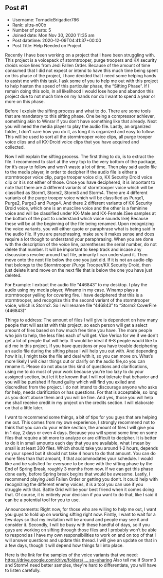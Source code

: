 ## Post #1
- Username: TornadicBrigadier786
- Rank: ultra-n00b
- Number of posts: 5
- Joined date: Mon Nov 30, 2020 11:35 am
- Post datetime: 2020-12-09T04:41:37+00:00
- Post Title: Help Needed on Project

Recently I have been working on a project that I have been struggling with. This project is a voicepack of stormtrooper, purge troopers and KX security droids voice lines from Jedi Fallen Order. Because of the amount of time consumed that I did not expect or intend to have this much time being spent on this phase of the project, I have decided that I need some helping hands to assist me with this task. I ask some of you to help me out with this project to help hasten the speed of this particular phase, the “Sifting Phase”. If I remain doing this solo, in all likelihood I would lose hope and abandon this project due to not much time on my hands nor do I want to spend a year or more on this phase.

Before I explain the sifting process and what to do. There are some tools that are mandatory to this sifting phase. One being a compressor achiever, something akin to Winrar if you don’t have something like that already. Next you will need the media player to play the audio file. Lastly, an organized folder, I don’t care how you do it, as long it is organized and easy to follow. This will be used to sort all the stormtrooper voice clips, all purge trooper voice clips and all KX-Droid voice clips that you have acquired and collected.

Now I will explain the sifting process. The first thing to do, is to extract the file. I recommend to start at the very top to the very bottom of the package, for it’s easy to follow and won’t waste a lot of time. Then play said audio file to the media player, in order to decipher if the audio file is either a stormtrooper voice clip, purge trooper voice clip, KX Security Droid voice clip or it is not either of those. Once you have deciphered, it is important to note that there are 4 different variants of stormtrooper voice which will be classified as Storm1, Storm2, Storm3 and Storm4. There are 4 different variants of the purge trooper voice which will be classified as Purge1, Purge2, Purge3 and Purge4. And there 2 different variants of KX Security Droid voice, which one is an muscline voice and the other is a feminine voice and will be classified under KX-Male and  KX-Female.(See samples at the bottom of the post to understand which voice sounds like) Because these will be at the beginning of the file being renamed. Upon recognizing the voice variants, you will either quote or paraphrase what is being said in the audio file. If you are paraphrasing, make sure it makes sense and does require a lot though to understand your paraphrasing. When you are done with the description of the voice line, parentheses the serial number, do not delete that number. It will be important to keep track and incase any discussions revolve around that file, primarily I can understand it. Then move onto the next file below the one you just did. If it is not an audio clip that belongs to the Stormtrooper /Purge Trooper/KX Security Droid, then just delete it and move on the next file that is below the one you have just deleted.

For Example: I extract the audio file “446843” to my desktop. I play the audio using my media player, Winamp in my case. Winamp plays a stormtrooper yelling for covering fire. I have deciphered that this is a stormtrooper, and recognize this the second variant of the stormtrooper voice, which is Storm2. So I will rename file “446843” to “Storm2 CoverFire (446843)”

Things to address: The amount of files I will give is dependent on how many people that will assist with this project, so each person will get a select amount of files based on how much free time you have. The more people who join to help, the less files each of will get. Vice Verica for we if we don't get a lot of people that will help. It would be ideal if 6-8 people would like to aid me in this project. If you have questions or you have trouble deciphering an audio file during the sifting phase I will help you out with. And depending how it is, I might take the file and deal with it, so you can move on. What’s more likely I will clear things out or clarify on the audio file,so you can rename it. Please do not abuse this kind of questions and clarifications, using me to do most of your work because you're too lazy to do your assigned section, but let it be known  that I will not tolerate that behavior and you will be punished if found guilty which will find you exiled and discredited from the project. I do not intend to discourage anyone who asks for help, needs clarification or has questions. For that is acceptable, so long as you don’t abuse them and you will be fine. And yes, those you will help me shall receive credit in my project on the credits section. I will elaborate on that a little later.

I want to recommend some things, a bit of tips for you guys that are helping me out. This comes from my own experience, I strongly recommend not to think that you can do your entire section, the amount of files I will give you in 1 day, 2 days or even 4 days. Because you will spend some time on some files that require a bit more to analyze or are difficult to decipher. It is better to do it in small amounts each day that you are available, what I mean by small is at least 300 files. Which should take you around 1-2 hours, depends on your speed but it should not take 4 hours to do that amount. You can do more files than that amount, if that accommodates your schedule. I would like and be satisfied for everyone to be done with the sifting phase by the End of Spring Break, roughly 3 months from now. If we can get this phase done early, before Spring break begins that would be awesome. Lastly, I recommend playing Jedi Fallen Order or getting you don’t. It could help with recognizing the different enemy voices, it is a tool you can use if you struggle with that. Battle Grid will be your best friend when it comes doing that. Of course, it is entirely  your decision if you want to do that, like I said it can be a potential tool for you to use.

Announcements: Right now, for those who are willing to help me out, I want you guys to hold up on working sifting right now. Firstly, I want to wait for a few days so that my invitation will be around and people may see it and consider it. Secondly, I will be busy with these handful of days, so if you guys are working on sifting through those files and I probably won’t be able to respond as I have my own responsibilities to work on and on top of that I will  answer questions and update this thread. I will give an update on that in a few days, though it will depend how things fall into place.

Here is the link for the samples of the voice variants that we need: [https://drive.google.com/drive/folders/ ... sp=sharing](https://drive.google.com/drive/folders/1v5yOlf8cuBcWNCjeXMp1_oZID8ansfu-?usp=sharing)
Also tell me if Storm3 and Storm4 need better samples, they're hard to differentiate, you will have to listen carefully.
